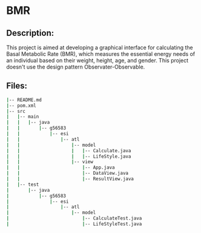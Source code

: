 # BMR

## Description:

This project is aimed at developing a graphical interface for calculating the Basal Metabolic Rate (BMR), which measures the essential energy needs of an individual based on their weight, height, age, and gender. This project doesn't use the design pattern Observater-Observable.

## Files:

```bash
|-- README.md
|-- pom.xml
|-- src
|   |-- main
|   |   |-- java
|   |       |-- g56583
|   |           |-- esi
|   |               |-- atl
|   |                   |-- model
|   |                   |   |-- Calculate.java
|   |                   |   |-- LifeStyle.java
|   |                   |-- view
|   |                       |-- App.java
|   |                       |-- DataView.java
|   |                       |-- ResultView.java
|   |-- test
|       |-- java
|           |-- g56583
|               |-- esi
|                   |-- atl
|                       |-- model
|                           |-- CalculateTest.java
|                           |-- LifeStyleTest.java
```
